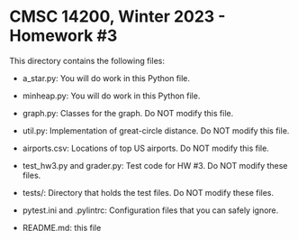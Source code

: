 # CMSC 14200, Winter 2023 - Homework #3

This directory contains the following files:

- a_star.py: You will do work in this Python file.

- minheap.py: You will do work in this Python file.

- graph.py: Classes for the graph. Do NOT modify this file.

- util.py: Implementation of great-circle distance. Do NOT modify this file.

- airports.csv: Locations of top US airports. Do NOT modify this file.

- test_hw3.py and grader.py: Test code for HW #3. Do NOT modify these files.

- tests/: Directory that holds the test files. Do NOT modify these files.

- pytest.ini and .pylintrc: Configuration files that you can safely ignore.

- README.md: this file
